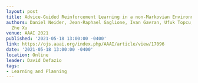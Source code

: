 ```yaml
---
layout: post
title: Advice-Guided Reinforcement Learning in a non-Markovian Environment
authors: Daniel Neider, Jean-Raphael Gaglione, Ivan Gavran, Ufuk Topcu, Bo Wu, and
  Zhe Xu
venue: AAAI 2021
published: '2021-05-18 13:00:00 -0400'
link: https://ojs.aaai.org/index.php/AAAI/article/view/17096
date: '2021-05-18 13:00:00 -0400'
location: Online
leader: David Defazio
tags:
- Learning and Planning
---
```

